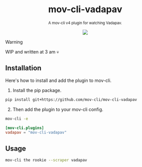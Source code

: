 <div align="center">

  # mov-cli-vadapav
  <sub>A mov-cli v4 plugin for watching Vadapav.</sub>

  <img src="https://github.com/mov-cli/mov-cli-vadapav/assets/132799819/6406133d-f840-424b-a1c9-04599fadb0a7">


</div>

> [!Warning]
> WIP and written at 3 am 💀

## Installation
Here's how to install and add the plugin to mov-cli.

1. Install the pip package.
```sh
pip install git+https://github.com/mov-cli/mov-cli-vadapav 
```
2. Then add the plugin to your mov-cli config.
```sh
mov-cli -e
```
```toml
[mov-cli.plugins]
vadapav = "mov-cli-vadapav"
```

## Usage
```sh
mov-cli the rookie --scraper vadapav
```
